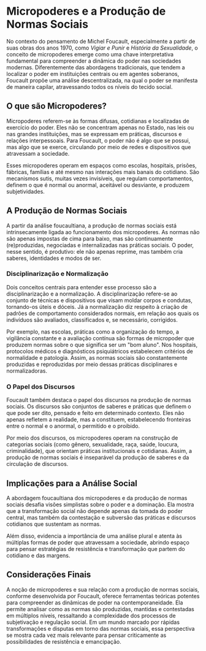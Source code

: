 # Micropoderes e a Produção de Normas Sociais

No contexto do pensamento de Michel Foucault, especialmente a partir de suas obras dos anos 1970, como *Vigiar e Punir* e *História da Sexualidade*, o conceito de micropoderes emerge como uma chave interpretativa fundamental para compreender a dinâmica do poder nas sociedades modernas. Diferentemente das abordagens tradicionais, que tendem a localizar o poder em instituições centrais ou em agentes soberanos, Foucault propõe uma análise descentralizada, na qual o poder se manifesta de maneira capilar, atravessando todos os níveis do tecido social.

## O que são Micropoderes?

Micropoderes referem-se às formas difusas, cotidianas e localizadas de exercício do poder. Eles não se concentram apenas no Estado, nas leis ou nas grandes instituições, mas se expressam em práticas, discursos e relações interpessoais. Para Foucault, o poder não é algo que se possui, mas algo que se exerce, circulando por meio de redes e dispositivos que atravessam a sociedade.

Esses micropoderes operam em espaços como escolas, hospitais, prisões, fábricas, famílias e até mesmo nas interações mais banais do cotidiano. São mecanismos sutis, muitas vezes invisíveis, que regulam comportamentos, definem o que é normal ou anormal, aceitável ou desviante, e produzem subjetividades.

## A Produção de Normas Sociais

A partir da análise foucaultiana, a produção de normas sociais está intrinsecamente ligada ao funcionamento dos micropoderes. As normas não são apenas impostas de cima para baixo, mas são continuamente (re)produzidas, negociadas e internalizadas nas práticas sociais. O poder, nesse sentido, é produtivo: ele não apenas reprime, mas também cria saberes, identidades e modos de ser.

### Disciplinarização e Normalização

Dois conceitos centrais para entender esse processo são a disciplinarização e a normalização. A disciplinarização refere-se ao conjunto de técnicas e dispositivos que visam moldar corpos e condutas, tornando-os úteis e dóceis. Já a normalização diz respeito à criação de padrões de comportamento considerados normais, em relação aos quais os indivíduos são avaliados, classificados e, se necessário, corrigidos.

Por exemplo, nas escolas, práticas como a organização do tempo, a vigilância constante e a avaliação contínua são formas de micropoder que produzem normas sobre o que significa ser um "bom aluno". Nos hospitais, protocolos médicos e diagnósticos psiquiátricos estabelecem critérios de normalidade e patologia. Assim, as normas sociais são constantemente produzidas e reproduzidas por meio dessas práticas disciplinares e normalizadoras.

### O Papel dos Discursos

Foucault também destaca o papel dos discursos na produção de normas sociais. Os discursos são conjuntos de saberes e práticas que definem o que pode ser dito, pensado e feito em determinado contexto. Eles não apenas refletem a realidade, mas a constituem, estabelecendo fronteiras entre o normal e o anormal, o permitido e o proibido.

Por meio dos discursos, os micropoderes operam na construção de categorias sociais (como gênero, sexualidade, raça, saúde, loucura, criminalidade), que orientam práticas institucionais e cotidianas. Assim, a produção de normas sociais é inseparável da produção de saberes e da circulação de discursos.

## Implicações para a Análise Social

A abordagem foucaultiana dos micropoderes e da produção de normas sociais desafia visões simplistas sobre o poder e a dominação. Ela mostra que a transformação social não depende apenas da tomada do poder central, mas também da contestação e subversão das práticas e discursos cotidianos que sustentam as normas.

Além disso, evidencia a importância de uma análise plural e atenta às múltiplas formas de poder que atravessam a sociedade, abrindo espaço para pensar estratégias de resistência e transformação que partem do cotidiano e das margens.

## Considerações Finais

A noção de micropoderes e sua relação com a produção de normas sociais, conforme desenvolvida por Foucault, oferece ferramentas teóricas potentes para compreender as dinâmicas de poder na contemporaneidade. Ela permite analisar como as normas são produzidas, mantidas e contestadas em múltiplos níveis, ressaltando a complexidade dos processos de subjetivação e regulação social. Em um mundo marcado por rápidas transformações e disputas em torno das normas sociais, essa perspectiva se mostra cada vez mais relevante para pensar criticamente as possibilidades de resistência e emancipação.